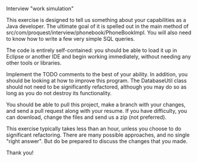Interview "work simulation"

This exercise is designed to tell us something about your capabilities as a Java developer.
The ultimate goal of it is spelled out in the main method of src/com/proquest/interview/phonebook/PhoneBookImpl.
You will also need to know how to write a few very simple SQL queries.

The code is entirely self-contained: you should be able to load it up in Eclipse or another IDE 
and begin working immediately, without needing any other tools or libraries.

Implement the TODO comments to the best of your ability.  In addition, you should be looking at how to improve this program. The DatabaseUtil class should not need to be significantly refactored, although you may do so as long as you do not destroy its functionality.

You should be able to pull this project, make a branch with your changes, and send a pull request along with your resume. 
If you have difficulty, you can download, change the files and send us a zip (not preferred).

This exercise typically takes less than an hour, unless you choose to do significant refactoring.
There are many possible approaches, and no single "right answer".  But do be prepared to discuss 
the changes that you made.

Thank you!
